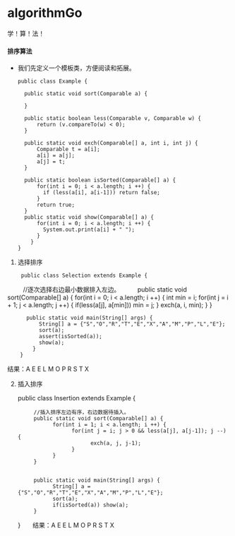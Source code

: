 # algorithmGo
学！算！法！

#### 排序算法

* 我们先定义一个模板类，方便阅读和拓展。

      public class Example {

        public static void sort(Comparable a) {

        }

        public static boolean less(Comparable v, Comparable w) {
            return (v.compareTo(w) < 0);
        }

        public static void exch(Comparable[] a, int i, int j) {
            Comparable t = a[i];
            a[i] = a[j];
            a[j] = t;
        }

        public static boolean isSorted(Comparable[] a) {
            for(int i = 0; i < a.length; i ++) {
              if (less(a[i], a[i-1])) return false; 
            }
            return true;
        }
        public static void show(Comparable[] a) {
            for(int i = 0; i < a.length; i ++) {
              System.out.print(a[i] + " ");
            }
          }
      }

1. 选择排序

        public class Selection extends Example {

          //逐次选择右边最小数据排入左边。
          public static void sort(Comparable[] a) {
              for(int i = 0; i < a.length; i ++) {
                  int min = i;
                  for(int j = i + 1; j < a.length; j ++) {
                    if(less(a[j], a[min])) min = j;
                  }
                  exch(a, i, min);
              }
          }

          public static void main(String[] args) {
              String[] a = {"S","O","R","T","E","X","A","M","P","L","E"};
              sort(a);
              assert(isSorted(a));
              show(a);
            }
        }



结果：A E E L M O P R S T X 


2. 插入排序

      public class Insertion extends Example {

            //插入排序左边有序，右边数据待插入。
            public static void sort(Comparable[] a) {
                  for(int i = 1; i < a.length; i ++) {
                        for(int j = i; j > 0 && less(a[j], a[j-1]); j --) {
                              exch(a, j, j-1);
                        }
                  }
            }


            public static void main(String[] args) {
                  String[] a = {"S","O","R","T","E","X","A","M","P","L","E"};
                  sort(a);
                  if(isSorted(a)) show(a);
            }

      }
      
结果：A E E L M O P R S T X
